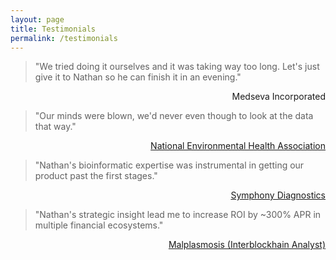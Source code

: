 ```yaml
---
layout: page
title: Testimonials
permalink: /testimonials
---
```


<blockquote>"We tried doing it ourselves and it was taking way too long. Let's just give it to Nathan so he can finish it in an evening."</blockquote>
<div style="text-align: right">
  <a href"=http://www.medseva.in/">Medseva Incorporated</a>
</div>


<blockquote>"Our minds were blown, we'd never even though to look at the data that way."</blockquote>
<div style="text-align: right">
  <a href="https://www.neha.org/">National Environmental Health Association</a>
</div>

<blockquote>"Nathan's bioinformatic expertise was instrumental in getting our product past the first stages."</blockquote>
<div style="text-align: right">
  <a href="https://symphonydx.com/">Symphony Diagnostics</a>
</div>


<blockquote>"Nathan's strategic insight lead me to increase ROI by ~300% APR in multiple financial ecosystems."</blockquote>
<div style="text-align: right"> 
  <a href="https://twitter.com/malplasmosis">Malplasmosis (Interblockhain Analyst)</a>
</div>
